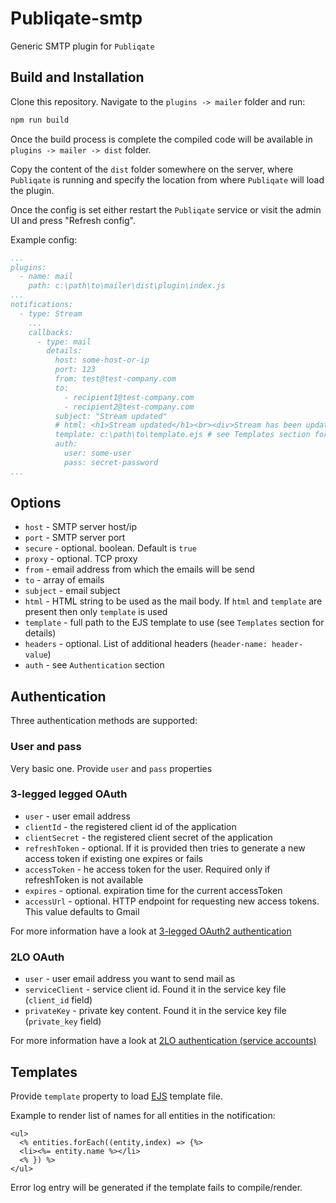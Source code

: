# Publiqate-smtp

Generic SMTP plugin for `Publiqate`

## Build and Installation

Clone this repository. Navigate to the `plugins -> mailer` folder and run:

```bash
npm run build
```

Once the build process is complete the compiled code will be available in `plugins -> mailer -> dist` folder.

Copy the content of the `dist` folder somewhere on the server, where `Publiqate` is running and specify the location from where `Publiqate` will load the plugin.

Once the config is set either restart the `Publiqate` service or visit the admin UI and press "Refresh config".

Example config:

```yaml
...
plugins:
  - name: mail
    path: c:\path\to\mailer\dist\plugin\index.js
...
notifications:
  - type: Stream
    ...
    callbacks:
      - type: mail
        details:
          host: some-host-or-ip
          port: 123
          from: test@test-company.com
          to:
            - recipient1@test-company.com
            - recipient2@test-company.com
          subject: "Stream updated"
          # html: <h1>Stream updated</h1><br><div>Stream has been updated</div>
          template: c:\path\to\template.ejs # see Templates section for details
          auth:
            user: some-user
            pass: secret-password
...
```

## Options

- `host` - SMTP server host/ip
- `port` - SMTP server port
- `secure` - optional. boolean. Default is `true`
- `proxy` - optional. TCP proxy
- `from` - email address from which the emails will be send
- `to` - array of emails
- `subject` - email subject
- `html` - HTML string to be used as the mail body. If `html` and `template` are present then only `template` is used
- `template` - full path to the EJS template to use (see `Templates` section for details)
- `headers` - optional. List of additional headers (`header-name: header-value`)
- `auth` - see `Authentication` section

## Authentication

Three authentication methods are supported:

### User and pass

Very basic one. Provide `user` and `pass` properties

### 3-legged legged OAuth

- `user` - user email address
- `clientId` - the registered client id of the application
- `clientSecret` - the registered client secret of the application
- `refreshToken` - optional. If it is provided then tries to generate a new access token if existing one expires or fails
- `accessToken` - he access token for the user. Required only if refreshToken is not available
- `expires` - optional. expiration time for the current accessToken
- `accessUrl` - optional. HTTP endpoint for requesting new access tokens. This value defaults to Gmail

For more information have a look at [3-legged OAuth2 authentication](https://www.nodemailer.com/smtp/oauth2/#oauth-3lo)

### 2LO OAuth

- `user` - user email address you want to send mail as
- `serviceClient` - service client id. Found it in the service key file (`client_id` field)
- `privateKey` - private key content. Found it in the service key file (`private_key` field)

For more information have a look at [2LO authentication (service accounts)](https://www.nodemailer.com/smtp/oauth2/#oauth-2lo)

## Templates

Provide `template` property to load [EJS](https://ejs.co/) template file.

Example to render list of names for all entities in the notification:

```ejs
<ul>
  <% entities.forEach((entity,index) => {%>
  <li><%= entity.name %></li>
  <% }) %>
</ul>

```

Error log entry will be generated if the template fails to compile/render.

